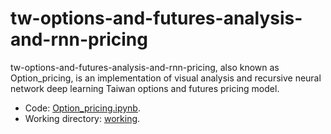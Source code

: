 # tw-options-and-futures-analysis-and-rnn-pricing
tw-options-and-futures-analysis-and-rnn-pricing, also known as Option_pricing, is an implementation of visual analysis and recursive neural network deep learning Taiwan options and futures pricing model.
- Code: [Option_pricing.ipynb](Option_pricing.ipynb).
- Working directory: [working](Option_pricing/working).
